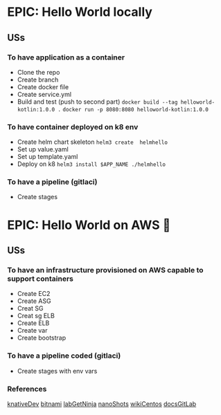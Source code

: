 # EPIC: Hello World locally

## USs

### To have application as a container

* Clone the repo
* Create branch
* Create docker file
* Create service.yml
* Build and test (push to second part) 
`docker build --tag helloworld-kotlin:1.0.0 .`
`docker run -p 8080:8080 helloworld-kotlin:1.0.0`

### To have container deployed on k8 env

* Create helm chart skeleton
`helm3 create  helmhello`
* Set up value.yaml
* Set up template.yaml
* Deploy on k8
`helm3 install $APP_NAME ./helmhello`

### To have a pipeline (gitlaci)

* Create stages

# EPIC: Hello World on AWS :rocket:

## USs

### To have an infrastructure provisioned on AWS capable to support containers

* Create EC2
* Create ASG
* Creat SG
* Creat sg ELB
* Create ELB
* Create var
* Create bootstrap

### To have a pipeline coded (gitlaci)

* Create stages with env vars

### References

[knativeDev](https://knative.dev/v0.13-docs/serving/samples/hello-world/helloworld-kotlin/)
[bitnami](https://docs.bitnami.com/tutorials/deploy-go-application-kubernetes-helm)
[labGetNinja](https://labs.getninjas.com.br/construa-um-c%C3%B3digo-reutiliz%C3%A1vel-no-terraform-com-a-ajuda-de-m%C3%B3dulos-6894a507735b)
[nanoShots](https://www.nanoshots.com.br/2017/12/realizando-deploys-em-auto-scaling.html)
[wikiCentos](https://wiki.centos.org/Cloud/AWS)
[docsGitLab](https://docs.gitlab.com/ee/user/markdown.html#url-auto-linking)